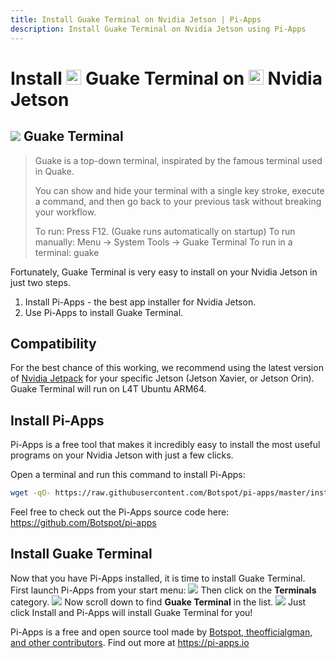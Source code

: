 ```yaml
---
title: Install Guake Terminal on Nvidia Jetson | Pi-Apps
description: Install Guake Terminal on Nvidia Jetson using Pi-Apps
---
```

<div class="simple-install-content content">

# Install <img src="/img/app-icons/Guake Terminal/icon-64.png" height=24> Guake Terminal on <img src=/img/other-icons/nvidia-icon.svg height=24> Nvidia Jetson

## <img src="/img/app-icons/Guake Terminal/icon-64.png"> Guake Terminal
> Guake is a top-down terminal, inspirated by the famous terminal used in Quake.
> 
> You can show and hide your terminal with a single key stroke, execute a command, and then go back to your previous task without breaking your workflow.
> 
> To run: Press F12. (Guake runs automatically on startup)
> To run manually: Menu -> System Tools -> Guake Terminal
> To run in a terminal: guake

Fortunately, Guake Terminal is very easy to install on your Nvidia Jetson in just two steps.
1. Install Pi-Apps - the best app installer for Nvidia Jetson.
2. Use Pi-Apps to install Guake Terminal.
</div>
<div class="simple-install-content content">

## Compatibility
For the best chance of this working, we recommend using the latest version of [Nvidia Jetpack](https://developer.nvidia.com/embedded/jetpack-archive) for your specific Jetson (Jetson Xavier, or Jetson Orin).
Guake Terminal will run on L4T Ubuntu ARM64.
</div>
<div class="simple-install-content content">

## Install Pi-Apps

Pi-Apps is a free tool that makes it incredibly easy to install the most useful programs on your Nvidia Jetson with just a few clicks.

Open a terminal and run this command to install Pi-Apps:
```bash
wget -qO- https://raw.githubusercontent.com/Botspot/pi-apps/master/install | bash
```
Feel free to check out the Pi-Apps source code here: https://github.com/Botspot/pi-apps
</div>
<div class="simple-install-content content">

## Install Guake Terminal

Now that you have Pi-Apps installed, it is time to install Guake Terminal.
First launch Pi-Apps from your start menu:
<img src="/img/start-menu.png">
Then click on the <b>Terminals</b> category.
<img src="/img/category-selections/Terminals.png">
Now scroll down to find <b>Guake Terminal</b> in the list.
<img src="/img/app-icons/Guake Terminal/app-selection.png">
Just click Install and Pi-Apps will install Guake Terminal for you!
</div>
<div class="simple-install-content content">

Pi-Apps is a free and open source tool made by [Botspot, theofficialgman, and other contributors](/about/#contributors). Find out more at https://pi-apps.io
</div>
